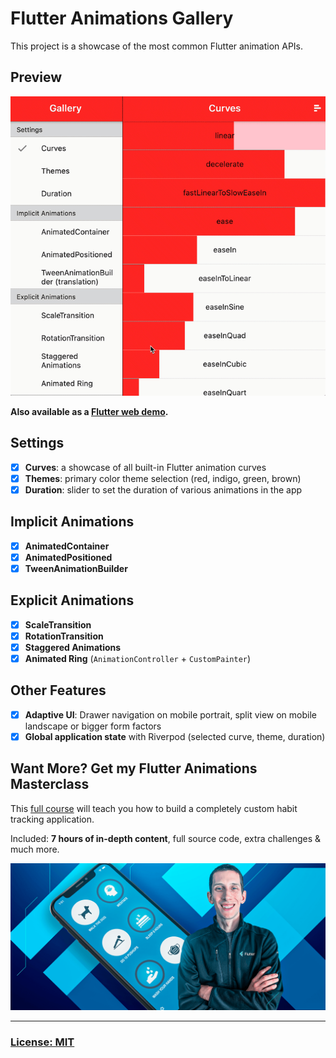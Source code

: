 # Flutter Animations Gallery

This project is a showcase of the most common Flutter animation APIs.

## Preview

![Animations Gallery Preview](/.github/images/flutter-animations-gallery-preview.gif)

**Also available as a [Flutter web demo](https://flutter-animations-gallery.web.app/#/).**

## Settings

- [x] **Curves**: a showcase of all built-in Flutter animation curves
- [x] **Themes**: primary color theme selection (red, indigo, green, brown)
- [x] **Duration**: slider to set the duration of various animations in the app

## Implicit Animations

- [x] **AnimatedContainer**
- [x] **AnimatedPositioned**
- [x] **TweenAnimationBuilder**

## Explicit Animations

- [x] **ScaleTransition**
- [x] **RotationTransition**
- [x] **Staggered Animations**
- [x] **Animated Ring** (`AnimationController` + `CustomPainter`)

## Other Features

- [x] **Adaptive UI**: Drawer navigation on mobile portrait, split view on mobile landscape or bigger form factors
- [x] **Global application state** with Riverpod (selected curve, theme, duration)

## Want More? Get my Flutter Animations Masterclass

This [full course](https://codewithandrea.com/courses/flutter-animations-masterclass/) will teach you how to build a completely custom habit tracking application.

Included: **7 hours of in-depth content**, full source code, extra challenges & much more.

[![Animations Gallery Preview](/.github/images/flutter-animations-course-banner.png)](https://codewithandrea.com/courses/flutter-animations-masterclass/)

---

### [License: MIT](LICENSE.md)